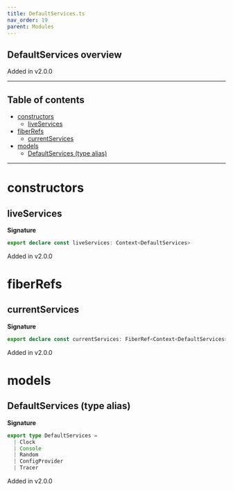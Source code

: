 ```yaml
---
title: DefaultServices.ts
nav_order: 19
parent: Modules
---
```


## DefaultServices overview

Added in v2.0.0

---

<h2 class="text-delta">Table of contents</h2>

- [constructors](#constructors)
  - [liveServices](#liveservices)
- [fiberRefs](#fiberrefs)
  - [currentServices](#currentservices)
- [models](#models)
  - [DefaultServices (type alias)](#defaultservices-type-alias)

---

# constructors

## liveServices

**Signature**

```ts
export declare const liveServices: Context<DefaultServices>
```

Added in v2.0.0

# fiberRefs

## currentServices

**Signature**

```ts
export declare const currentServices: FiberRef<Context<DefaultServices>>
```

Added in v2.0.0

# models

## DefaultServices (type alias)

**Signature**

```ts
export type DefaultServices =
  | Clock
  | Console
  | Random
  | ConfigProvider
  | Tracer
```

Added in v2.0.0
